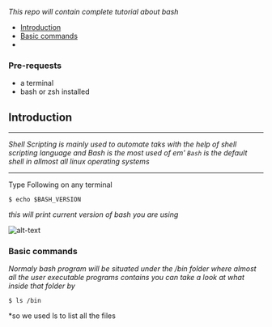 _This repo will contain complete tutorial about bash_

- [Introduction](#introduction)
- [Basic commands](#basic-commands)
- 

### Pre-requests 

- a terminal
- bash or zsh installed

## Introduction 
---

*Shell Scripting is mainly used to automate taks with the help of shell scripting language and Bash is the most used of em' `Bash` is the default shell in allmost all linux operating systems*

---

Type Following on any terminal

```
$ echo $BASH_VERSION     

```
*this will print current version of bash you are using*

![alt-text](https://github.com/aruncs31s/ethical-hacking/blob/main/images/bash_version.png?raw=true)

### Basic commands 

*Normaly bash program will be situated under the /bin folder where almost all the user executable programs contains you can take a look at what inside that folder by*
```
$ ls /bin
```
*so we used ls to list all the files


